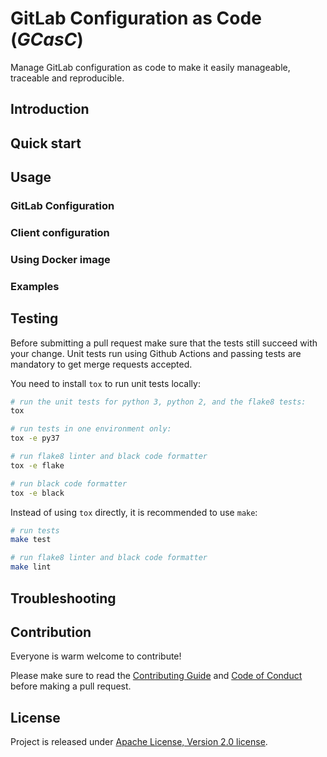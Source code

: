 # GitLab Configuration as Code (*GCasC*)

Manage GitLab configuration as code to make it easily manageable, traceable and reproducible.


## Introduction


## Quick start


## Usage


### GitLab Configuration


### Client configuration


### Using Docker image


### Examples


## Testing

Before submitting a pull request make sure that the tests still succeed with your change. 
Unit tests run using Github Actions and passing tests are mandatory 
to get merge requests accepted.

You need to install `tox` to run unit tests locally:

```bash
# run the unit tests for python 3, python 2, and the flake8 tests:
tox

# run tests in one environment only:
tox -e py37

# run flake8 linter and black code formatter
tox -e flake

# run black code formatter
tox -e black
```

Instead of using `tox` directly, it is recommended to use `make`:
```bash
# run tests
make test

# run flake8 linter and black code formatter
make lint
```

## Troubleshooting


## Contribution

Everyone is warm welcome to contribute!

Please make sure to read the [Contributing Guide](CONTRIBUTING.md) and [Code of Conduct](CODE_OF_CONDUCT.md) 
before making a pull request.

## License

Project is released under [Apache License, Version 2.0 license](LICENSE).